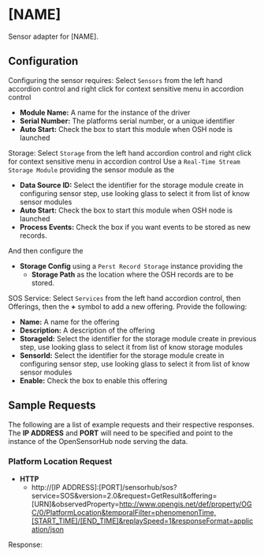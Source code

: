 # [NAME]

Sensor adapter for [NAME].

## Configuration

Configuring the sensor requires:
Select ```Sensors``` from the left hand accordion control and right click for context sensitive menu in accordion control
- **Module Name:** A name for the instance of the driver
- **Serial Number:** The platforms serial number, or a unique identifier
- **Auto Start:** Check the box to start this module when OSH node is launched

Storage:
Select ```Storage``` from the left hand accordion control and right click for context sensitive menu in accordion control
Use a ```Real-Time Stream Storage Module``` providing the sensor module as the 
- **Data Source ID:** Select the identifier for the storage module create in configuring sensor step,
use looking glass to select it from list of know sensor modules 
- **Auto Start:** Check the box to start this module when OSH node is launched
- **Process Events:** Check the box if you want events to be stored as new records.
                 
And then configure the 
- **Storage Config** using a ```Perst Record Storage``` instance providing the 
  - **Storage Path** as the location where the OSH records are to be stored.

SOS Service:
Select ```Services``` from the left hand accordion control, then Offerings, then the **+**
symbol to add a new offering.
Provide the following:
- **Name:** A name for the offering
- **Description:** A description of the offering
- **StorageId:** Select the identifier for the storage module create in previous step,
 use looking glass to select it from list of know storage modules
- **SensorId:** Select the identifier for the storage module create in configuring sensor step,
                 use looking glass to select it from list of know sensor modules
- **Enable:** Check the box to enable this offering

## Sample Requests

The following are a list of example requests and their respective responses.  
The **IP ADDRESS** and **PORT** will need to be specified and point to the instance
of the OpenSensorHub node serving the data.

### Platform Location Request
- **HTTP**
   - http://[IP ADDRESS]:[PORT]/sensorhub/sos?service=SOS&version=2.0&request=GetResult&offering=[URN]&observedProperty=http://www.opengis.net/def/property/OGC/0/PlatformLocation&temporalFilter=phenomenonTime,[START_TIME]/[END_TIME]&replaySpeed=1&responseFormat=application/json

Response:
```

```